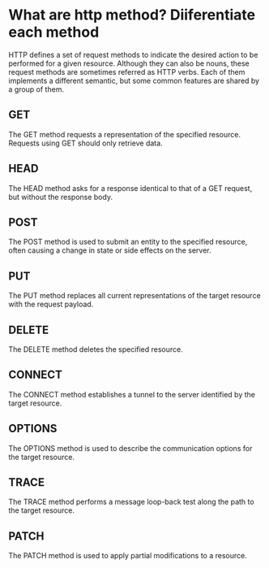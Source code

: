 # What are http method? Diiferentiate each method
HTTP defines a set of request methods to indicate the desired action to be performed for a given resource. Although they can also be nouns, these request methods are sometimes referred as HTTP verbs. Each of them implements a different semantic, but some common features are shared by a group of them.

## GET
The GET method requests a representation of the specified resource. Requests using GET should only retrieve data.
## HEAD
The HEAD method asks for a response identical to that of a GET request, but without the response body.
## POST
The POST method is used to submit an entity to the specified resource, often causing a change in state or side effects on the server.
## PUT
The PUT method replaces all current representations of the target resource with the request payload.
## DELETE
The DELETE method deletes the specified resource.
## CONNECT
The CONNECT method establishes a tunnel to the server identified by the target resource.
## OPTIONS
The OPTIONS method is used to describe the communication options for the target resource.
## TRACE
The TRACE method performs a message loop-back test along the path to the target resource.
## PATCH
The PATCH method is used to apply partial modifications to a resource.
